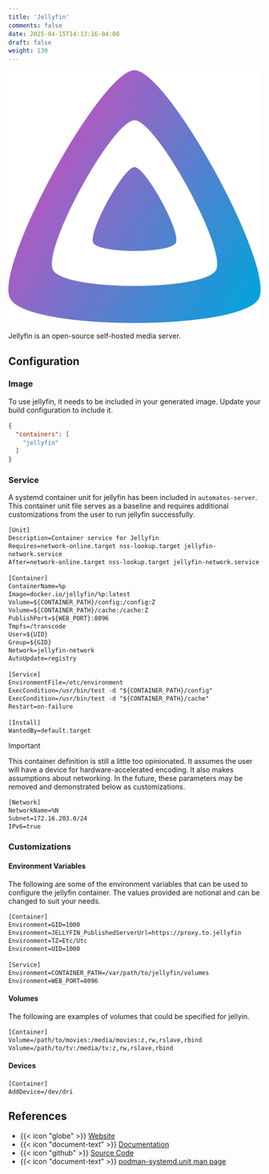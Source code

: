 ```yaml
---
title: 'Jellyfin'
comments: false
date: 2025-04-15T14:13:16-04:00
draft: false
weight: 130
---
```

![Jellyfin](./jellyfin.webp)

Jellyfin is an open-source self-hosted media server.

## Configuration

### Image

To use jellyfin, it needs to be included in your generated image. Update your build configuration to include it.

```json {filename=".config/my-server-build"}
{
  "containers": [
    "jellyfin"
  ]
}
```

### Service

A systemd container unit for jellyfin has been included in `automatos-server`. This container unit file serves as a baseline and requires additional customizations from the user to run jellyfin successfully.

```systemd {base_url="https://github.com/cubt85iz/automatos-server/blob/main", filename="/etc/containers/systemd/jellyfin.container"}
[Unit]
Description=Container service for Jellyfin
Requires=network-online.target nss-lookup.target jellyfin-network.service
After=network-online.target nss-lookup.target jellyfin-network.service

[Container]
ContainerName=%p
Image=docker.io/jellyfin/%p:latest
Volume=${CONTAINER_PATH}/config:/config:Z
Volume=${CONTAINER_PATH}/cache:/cache:Z
PublishPort=${WEB_PORT}:8096
Tmpfs=/transcode
User=${UID}
Group=${GID}
Network=jellyfin-network
AutoUpdate=registry

[Service]
EnvironmentFile=/etc/environment
ExecCondition=/usr/bin/test -d "${CONTAINER_PATH}/config"
ExecCondition=/usr/bin/test -d "${CONTAINER_PATH}/cache"
Restart=on-failure

[Install]
WantedBy=default.target
```

> [!IMPORTANT]
> This container definition is still a little too opinionated. It assumes the user will have a device for hardware-accelerated encoding. It also makes assumptions about networking. In the future, these parameters may be removed and demonstrated below as customizations.

```systemd {base_url="https://github.com/cubt85iz/automatos-server/blob/main", filename="/etc/containers/systemd/jellyfin.network"}
[Network]
NetworkName=%N
Subnet=172.16.203.0/24
IPv6=true
```

### Customizations

#### Environment Variables

The following are some of the environment variables that can be used to configure the jellyfin container. The values provided are notional and can be changed to suit your needs.

```systemd {filename="/etc/containers/systemd/jellyfin.container.d/01-variables.conf"}
[Container]
Environment=GID=1000
Environment=JELLYFIN_PublishedServerUrl=https://proxy.to.jellyfin
Environment=TZ=Etc/Utc
Environment=UID=1000

[Service]
Environment=CONTAINER_PATH=/var/path/to/jellyfin/volumes
Environment=WEB_PORT=8096
```

#### Volumes

The following are examples of volumes that could be specified for jellyin.

```systemd {filename="/etc/containers/systemd/jellyfin.container.d/02-volumes.conf"}
[Container]
Volume=/path/to/movies:/media/movies:z,rw,rslave,rbind
Volume=/path/to/tv:/media/tv:z,rw,rslave,rbind
```

#### Devices

```systemd {filename="/etc/containers/systemd/jellyfin.container.d/03-devices.conf"}
[Container]
AddDevice=/dev/dri
```

## References

- {{< icon "globe" >}} [Website](https://jellyfin.org/)
- {{< icon "document-text" >}} [Documentation](https://jellyfin.org/docs/general/installation/container/#podman)
- {{< icon "github" >}} [Source Code](https://github.com/jellyfin/jellyfin)
- {{< icon "document-text" >}} [podman-systemd.unit man page](https://docs.podman.io/en/latest/markdown/podman-systemd.unit.5.html)
